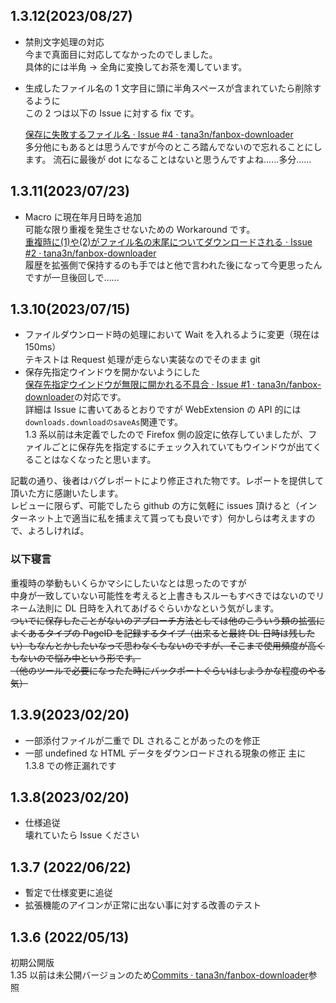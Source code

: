 ## 1.3.12(2023/08/27)

- 禁則文字処理の対応  
  今まで真面目に対応してなかったのでしました。  
  具体的には半角 → 全角に変換してお茶を濁しています。
- 生成したファイル名の 1 文字目に頭に半角スペースが含まれていたら削除するように  
  この 2 つは以下の Issue に対する fix です。

  [保存に失敗するファイル名 · Issue #4 · tana3n/fanbox-downloader](https://github.com/tana3n/fanbox-downloader/issues/4)  
  多分他にもあるとは思うんですが今のところ踏んでないので忘れることにします。
  流石に最後が dot になることはないと思うんですよね……多分……

## 1.3.11(2023/07/23)

- Macro に現在年月日時を追加  
  可能な限り重複を発生させないための Workaround です。  
  [重複時に(1)や(2)がファイル名の末尾についてダウンロードされる · Issue #2 · tana3n/fanbox-downloader](https://github.com/tana3n/fanbox-downloader/issues/2)  
  履歴を拡張側で保持するのも手ではと他で言われた後になって今更思ったんですが一旦後回しで……

## 1.3.10(2023/07/15)

- ファイルダウンロード時の処理において Wait を入れるように変更（現在は 150ms）  
  テキストは Request 処理が走らない実装なのでそのまま git
- 保存先指定ウインドウを開かないようにした  
   [保存先指定ウインドウが無限に開かれる不具合 · Issue #1 · tana3n/fanbox-downloader](https://github.com/tana3n/fanbox-downloader/issues/1)の対応です。  
   詳細は Issue に書いてあるとおりですが WebExtension の API 的には`downloads.downloadのsaveAs`関連です。  
   1.3 系以前は未定義でしたので Firefox 側の設定に依存していましたが、ファイルごとに保存先を指定するにチェック入れていてもウインドウが出てくることはなくなったと思います。

記載の通り、後者はバグレポートにより修正された物です。レポートを提供して頂いた方に感謝いたします。  
レビューに限らず、可能でしたら github の方に気軽に issues 頂けると（インターネット上で適当に私を捕まえて貰っても良いです）何かしらは考えますので、よろしければ。

### 以下寝言

重複時の挙動もいくらかマシにしたいなとは思ったのですが  
中身が一致していない可能性を考えると上書きもスルーもすべきではないのでリネーム法則に DL 日時を入れてあげるぐらいかなという気がします。  
~~ついでに保存したことがないのアプローチ方法としては他のこういう類の拡張によくあるタイプの PageID を記録するタイプ（出来ると最終 DL 日時は残したい）もなんとかしたいなって思わなくもないのですが、そこまで使用頻度が高くもないので悩み中という形です。~~  
~~（他のツールで必要になったた時にバックポートぐらいはしようかな程度のやる気）~~

## 1.3.9(2023/02/20)

- 一部添付ファイルが二重で DL されることがあったのを修正
- 一部 undefined な HTML データをダウンロードされる現象の修正
  主に 1.3.8 での修正漏れです

## 1.3.8(2023/02/20)

- 仕様追従  
   壊れていたら Issue ください

## 1.3.7 (2022/06/22)

- 暫定で仕様変更に追従
- 拡張機能のアイコンが正常に出ない事に対する改善のテスト

## 1.3.6 (2022/05/13)

初期公開版  
1.35 以前は未公開バージョンのため[Commits · tana3n/fanbox-downloader](https://github.com/tana3n/fanbox-downloader/commits/master)参照
